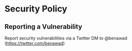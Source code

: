 # Security Policy

## Reporting a Vulnerability

Report security vulnerabilities via a Twitter DM to @benawad (https://twitter.com/benawad)
